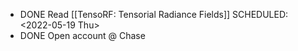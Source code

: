 - DONE Read [[TensoRF: Tensorial Radiance Fields]]
  SCHEDULED: <2022-05-19 Thu>
- DONE Open account @ Chase